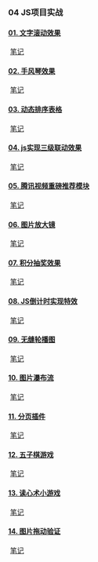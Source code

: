 ### 04 JS项目实战

#### [01. 文字滚动效果](https://www.youtube.com/watch?v=_61DPQlKCZ0&list=PLRxJGZOBxjTNIhex5oh44bl9QH2R7AuXl&index=62)

​	 [笔记](01.%20环境准备/课件.md)

#### 	[02. 手风琴效果](https://www.youtube.com/watch?v=4FSW9-8imHc&list=PLRxJGZOBxjTNIhex5oh44bl9QH2R7AuXl&index=64)

​	[笔记](02.%20手风琴效果/笔记.md)

#### 	[03. 动态排序表格](https://www.youtube.com/watch?v=sHSZCByedcI)

​	[笔记](02.%20知识回顾-数据的表达1/课件.md)

#### 	[04. js实现三级联动效果](https://www.youtube.com/watch?v=SO3j6eYbnoU&list=PLRxJGZOBxjTNIhex5oh44bl9QH2R7AuXl&index=65)

​	[笔记](02.%20知识回顾-数据的表达1/课件.md)

#### 	[05. 腾讯视频重磅推荐模块](https://www.youtube.com/watch?v=SDpnsUGkc5s&list=PLRxJGZOBxjTNIhex5oh44bl9QH2R7AuXl&index=67)

​	[笔记](02.%20知识回顾-数据的表达1/课件.md)

#### 	[06. 图片放大镜](https://www.youtube.com/watch?v=Z-d2AllMpdk&list=PLRxJGZOBxjTNIhex5oh44bl9QH2R7AuXl&index=69)

​	[笔记](02.%20知识回顾-数据的表达1/课件.md)

#### 	[07. 积分抽奖效果](https://www.youtube.com/watch?v=b13uvWv0lAs&list=PLRxJGZOBxjTNIhex5oh44bl9QH2R7AuXl&index=70)

​	[笔记](02.%20知识回顾-数据的表达1/课件.md)

#### 	[08. JS倒计时实现特效](https://www.youtube.com/watch?v=sHSZCByedcI)

​	[笔记](02.%20知识回顾-数据的表达1/课件.md)

#### 	[09. 无缝轮播图](https://www.youtube.com/watch?v=VaGB0_zhev0&list=PLRxJGZOBxjTNIhex5oh44bl9QH2R7AuXl&index=72)

​	[笔记](02.%20知识回顾-数据的表达1/课件.md)

#### 	[10. 图片瀑布流](https://www.youtube.com/watch?v=Nh9ISNDpp3s&list=PLRxJGZOBxjTNIhex5oh44bl9QH2R7AuXl&index=74)

​	[笔记](02.%20知识回顾-数据的表达1/课件.md)

#### 	[11. 分页插件](https://www.youtube.com/watch?v=Wb3iA7ZFPjc&list=PLRxJGZOBxjTNIhex5oh44bl9QH2R7AuXl&index=76)

​	[笔记](02.%20知识回顾-数据的表达1/课件.md)

#### 	[12. 五子棋游戏](https://www.youtube.com/watch?v=kyjkvWBu4mI&list=PLRxJGZOBxjTNIhex5oh44bl9QH2R7AuXl&index=78)

​	[笔记](02.%20知识回顾-数据的表达1/课件.md)

#### 	[13. 读心术小游戏](https://www.youtube.com/watch?v=46x1TNHln7A&list=PLRxJGZOBxjTNIhex5oh44bl9QH2R7AuXl&index=80)

​	[笔记](02.%20知识回顾-数据的表达1/课件.md)

#### 	[14. 图片拖动验证](https://www.youtube.com/watch?v=yHH_E4ZzXz8&list=PLRxJGZOBxjTNIhex5oh44bl9QH2R7AuXl&index=82)

​	[笔记](02.%20知识回顾-数据的表达1/课件.md)